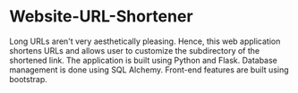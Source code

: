 # Website-URL-Shortener
Long URLs aren't very aesthetically pleasing. Hence, this web application shortens URLs and allows user to customize the subdirectory of the shortened link. The application is built using Python and Flask. Database management is done using SQL Alchemy. Front-end features are built using bootstrap.
